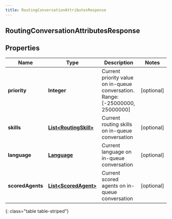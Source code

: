 ```yaml
---
title: RoutingConversationAttributesResponse
---
```

## RoutingConversationAttributesResponse


## Properties

| Name | Type | Description | Notes |
| ------------ | ------------- | ------------- | ------------- |
| **priority** | <!----><!---->**Integer**<!----> | Current priority value on in-queue conversation. Range:[-25000000, 25000000] |  [optional] |
| **skills** | <!----><!---->[**List&lt;RoutingSkill&gt;**](RoutingSkill.html)<!----> | Current routing skills on in-queue conversation |  [optional] |
| **language** | <!----><!---->[**Language**](Language.html)<!----> | Current language on in-queue conversation |  [optional] |
| **scoredAgents** | <!----><!---->[**List&lt;ScoredAgent&gt;**](ScoredAgent.html)<!----> | Current scored agents on in-queue conversation |  [optional] |
{: class="table table-striped"}



